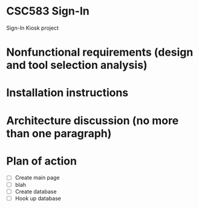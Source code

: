 # CSC583 Sign-In
Sign-In Kiosk project


# Nonfunctional requirements (design and tool selection analysis)


# Installation instructions

# Architecture discussion (no more than one paragraph)


# Plan of action
- [ ] Create main page
- [ ] blah
- [ ] Create database
- [ ] Hook up database
